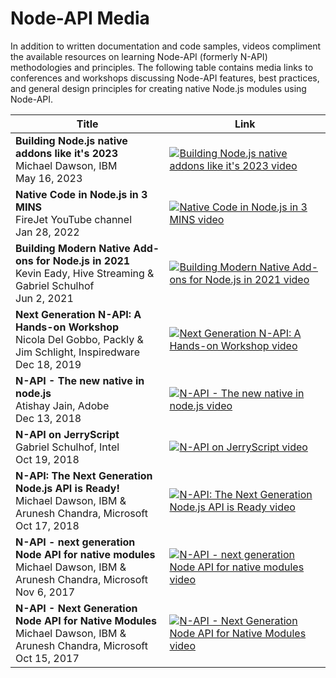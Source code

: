 # Node-API Media

In addition to written documentation and code samples, videos compliment the
available resources on learning Node-API (formerly N-API) methodologies and
principles. The following table contains media links to conferences and
workshops discussing Node-API features, best practices, and general design
principles for creating native Node.js modules using Node-API.

|Title|Link|
|----|-----|
|**Building Node.js native addons like it's 2023**<br/>Michael Dawson, IBM<br/>May 16, 2023|[![Building Node.js native addons like it's 2023 video](https://img.youtube.com/vi/jzP8lyYqPzg/0.jpg)](https://www.youtube.com/watch?v=jzP8lyYqPzg&t=3717s)|
|**Native Code in Node.js in 3 MINS**<br/>FireJet YouTube channel<br/>Jan 28, 2022|[![Native Code in Node.js in 3 MINS video](https://img.youtube.com/vi/CJqERG2rBaU/0.jpg)](https://www.youtube.com/watch?v=CJqERG2rBaU)|
|**Building Modern Native Add-ons for Node.js in 2021**<br/>Kevin Eady, Hive Streaming & Gabriel Schulhof<br/>Jun 2, 2021|[![Building Modern Native Add-ons for Node.js in 2021 video](https://img.youtube.com/vi/4cCSPw-I0GE/0.jpg)](https://www.youtube.com/watch?v=4cCSPw-I0GE)|
|**Next Generation N-API: A Hands-on Workshop**<br/>Nicola Del Gobbo, Packly & Jim Schlight, Inspiredware<br/>Dec 18, 2019|[![Next Generation N-API: A Hands-on Workshop video](https://img.youtube.com/vi/-v4Q0y4CeRA/0.jpg)](https://www.youtube.com/watch?v=-v4Q0y4CeRA)|
|**N-API - The new native in node.js**<br/>Atishay Jain, Adobe<br/>Dec 13, 2018|[![N-API - The new native in node.js video](https://img.youtube.com/vi/E0w7Tc0f2fA/0.jpg)](https://www.youtube.com/watch?v=E0w7Tc0f2fA)|
|**N-API on JerryScript**<br/>Gabriel Schulhof, Intel<br/>Oct 19, 2018|[![N-API on JerryScript video](https://img.youtube.com/vi/Pxabz_FA1IU/0.jpg)](https://www.youtube.com/watch?v=Pxabz_FA1IU)|
|**N-API: The Next Generation Node.js API is Ready!**<br/>Michael Dawson, IBM & Arunesh Chandra, Microsoft<br/>Oct 17, 2018|[![N-API: The Next Generation Node.js API is Ready video](https://img.youtube.com/vi/BrJcsYjp8Nw/0.jpg)](https://www.youtube.com/watch?v=BrJcsYjp8Nw)|
|**N-API - next generation Node API for native modules**<br/>Michael Dawson, IBM & Arunesh Chandra, Microsoft<br/>Nov 6, 2017|[![N-API - next generation Node API for native modules video](https://img.youtube.com/vi/E848bgHfoxE/0.jpg)](https://www.youtube.com/watch?v=E848bgHfoxE)|
|**N-API - Next Generation Node API for Native Modules**<br/>Michael Dawson, IBM & Arunesh Chandra, Microsoft<br/>Oct 15, 2017|[![N-API - Next Generation Node API for Native Modules video](https://img.youtube.com/vi/-Oniup60Afs/0.jpg)](https://www.youtube.com/watch?v=-Oniup60Afs)|
